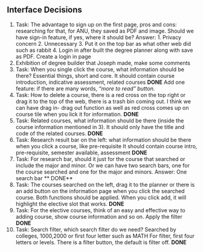 ## Interface Decisions

1. Task: The advantage to sign up on the first page, pros and cons: researching for      that, for ANU, they saved as PDF and image. Should we have sign-in feature, if yes, where it should be?
Answer: 1. Privacy concern 2. Unnecessary 3. Put it on the top bar as what other web did such as rabbit 4. Login in after built the degree planner along with save as PDF. Create a login in page
2. Exhibition of degree builder that Joseph made, make some comments
3. Task: When you single click the course, what information should be there? Essential things, short and core. 
It should contain course introduction, indicative assessment, related courses    **DONE**
Add one feature: if there are many words, *“more to read” button.*
4. Task: How to delete a course, there is a red cross on the top right or drag it to the top of the web, there is a trash bin coming out. 
I think we can have drag in- drag out function as well as red cross comes up on course tile when you lick it for information. **DONE**
5. Task: Related courses, what information should be there (inside the course information mentioned in 3).
It should only have the title and code of the related courses. **DONE**
6. Task: Research result bar on the left: what information should be there when you click a course, like pre-requisite
It should contain course intro, pre-requisite, semester available, assessment **DONE**
7. Task: For research bar, should it just for the course that searched or include the major and minor. Or we can have two search bars, one for the course searched and one for the major and minors. 
Answer: One search bar
** DONE**
8. Task: The courses searched on the left, drag it to the planner or there is an add button on the information page when you click the searched course. 
Both functions should be applied. When you click add, it will highlight the elective slot that works. **DONE**
9. Task: For the elective courses, think of an easy and effective way to adding course, show course information and so on. 
Apply the filter **DONE**
10. Task: Search filter, which search filter do we need? Searched by colleges, 1000,2000 or first four letter such as MATH
For filter, first four letters or levels. There is a filter button, the default is filter off. **DONE** 
